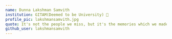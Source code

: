 ```yaml
---
name: Dunna Lakshman Samvith 
institution: GITAM(Deemed to be University) 🚩 
profile_pic: lakshmansamvith.jpg 
quote: It's not the people we miss, but it's the memories which we made made together
github_user: lakshmansamvith
---
```

